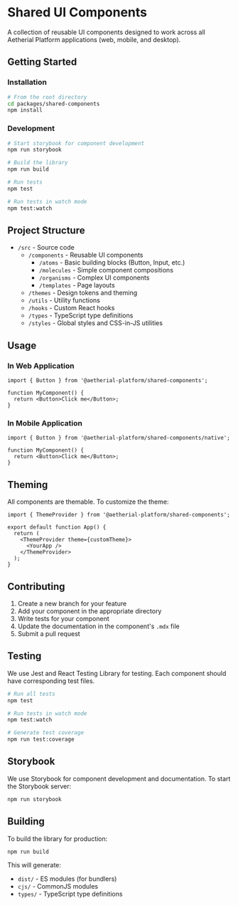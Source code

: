 # Shared UI Components

A collection of reusable UI components designed to work across all Aetherial Platform applications (web, mobile, and desktop).

## Getting Started

### Installation
```bash
# From the root directory
cd packages/shared-components
npm install
```

### Development
```bash
# Start storybook for component development
npm run storybook

# Build the library
npm run build

# Run tests
npm test

# Run tests in watch mode
npm test:watch
```

## Project Structure

- `/src` - Source code
  - `/components` - Reusable UI components
    - `/atoms` - Basic building blocks (Button, Input, etc.)
    - `/molecules` - Simple component compositions
    - `/organisms` - Complex UI components
    - `/templates` - Page layouts
  - `/themes` - Design tokens and theming
  - `/utils` - Utility functions
  - `/hooks` - Custom React hooks
  - `/types` - TypeScript type definitions
  - `/styles` - Global styles and CSS-in-JS utilities

## Usage

### In Web Application
```tsx
import { Button } from '@aetherial-platform/shared-components';

function MyComponent() {
  return <Button>Click me</Button>;
}
```

### In Mobile Application
```tsx
import { Button } from '@aetherial-platform/shared-components/native';

function MyComponent() {
  return <Button>Click me</Button>;
}
```

## Theming

All components are themable. To customize the theme:

```tsx
import { ThemeProvider } from '@aetherial-platform/shared-components';

export default function App() {
  return (
    <ThemeProvider theme={customTheme}>
      <YourApp />
    </ThemeProvider>
  );
}
```

## Contributing

1. Create a new branch for your feature
2. Add your component in the appropriate directory
3. Write tests for your component
4. Update the documentation in the component's `.mdx` file
5. Submit a pull request

## Testing

We use Jest and React Testing Library for testing. Each component should have corresponding test files.

```bash
# Run all tests
npm test

# Run tests in watch mode
npm test:watch

# Generate test coverage
npm run test:coverage
```

## Storybook

We use Storybook for component development and documentation. To start the Storybook server:

```bash
npm run storybook
```

## Building

To build the library for production:

```bash
npm run build
```

This will generate:
- `dist/` - ES modules (for bundlers)
- `cjs/` - CommonJS modules
- `types/` - TypeScript type definitions
